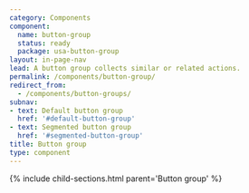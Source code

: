 ```yaml
---
category: Components
component:
  name: button-group
  status: ready
  package: usa-button-group
layout: in-page-nav
lead: A button group collects similar or related actions.
permalink: /components/button-group/
redirect_from:
  - /components/button-groups/
subnav:
- text: Default button group
  href: '#default-button-group'
- text: Segmented button group
  href: '#segmented-button-group'
title: Button group
type: component
---
```


{% include child-sections.html parent='Button group' %}
